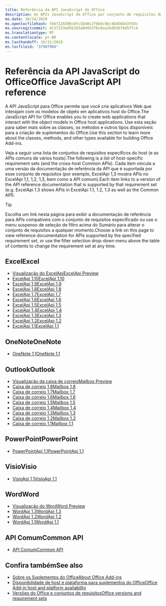 ```yaml
---
title: Referência da API JavaScript do Office
description: As APIs JavaScript do Office por conjunto de requisitos de host
ms.date: 10/24/2019
ms.openlocfilehash: fb6f228306c6fc5840c2f8b9c9bc46d56b43f50c
ms.sourcegitcommit: dc57153a05b103a8493370c8aa1bd936f4d5f7c4
ms.translationtype: MT
ms.contentlocale: pt-BR
ms.lasthandoff: 10/31/2019
ms.locfileid: "37907904"
---
```

# <a name="office-javascript-api-reference"></a><span data-ttu-id="d601d-103">Referência da API JavaScript do Office</span><span class="sxs-lookup"><span data-stu-id="d601d-103">Office JavaScript API reference</span></span>

<span data-ttu-id="d601d-104">A API JavaScript para Office permite que você crie aplicativos Web que interajam com os modelos de objeto em aplicativos host do Office.</span><span class="sxs-lookup"><span data-stu-id="d601d-104">The JavaScript API for Office enables you to create web applications that interact with the object models in Office host applications.</span></span> <span data-ttu-id="d601d-105">Use esta seção para saber mais sobre as classes, os métodos e outros tipos disponíveis para a criação de suplementos do Office.</span><span class="sxs-lookup"><span data-stu-id="d601d-105">Use this section to learn more about the classes, methods, and other types available for building Office Add-ins.</span></span>

<span data-ttu-id="d601d-106">Veja a seguir uma lista de conjuntos de requisitos específicos do host (e as APIs comuns de vários hosts).</span><span class="sxs-lookup"><span data-stu-id="d601d-106">The following is a list of host-specific requirement sets (and the cross-host Common APIs).</span></span> <span data-ttu-id="d601d-107">Cada item vincula a uma versão da documentação de referência da API que é suportada por esse conjunto de requisitos (por exemplo, ExcelApi 1,3 mostra APIs no ExcelApi 1,1, 1,2, 1,3, bem como a API comum).</span><span class="sxs-lookup"><span data-stu-id="d601d-107">Each item links to a version of the API reference documentation that is supported by that requirement set (e.g. ExcelApi 1.3 shows APIs in ExcelApi 1.1, 1.2, 1.3 as well as the Common API).</span></span>

> [!TIP]
> <span data-ttu-id="d601d-108">Escolha um link nesta página para exibir a documentação de referência para APIs compatíveis com o conjunto de requisitos especificado ou use o menu suspenso de seleção de filtro acima do Sumário para alterar o conjunto de requisitos a qualquer momento.</span><span class="sxs-lookup"><span data-stu-id="d601d-108">Choose a link on this page to view reference documentation for APIs supported by the specified requirement set, or use the filter selection drop-down menu above the table of contents to change the requirement set at any time.</span></span>

## <a name="excel"></a><span data-ttu-id="d601d-109">Excel</span><span class="sxs-lookup"><span data-stu-id="d601d-109">Excel</span></span>

- [<span data-ttu-id="d601d-110">Visualização do ExcelApi</span><span class="sxs-lookup"><span data-stu-id="d601d-110">ExcelApi Preview</span></span>](/javascript/api/excel?view=excel-js-preview)
- [<span data-ttu-id="d601d-111">ExcelApi 1.10</span><span class="sxs-lookup"><span data-stu-id="d601d-111">ExcelApi 1.10</span></span>](/javascript/api/excel?view=excel-js-1.10)
- [<span data-ttu-id="d601d-112">ExcelApi 1.9</span><span class="sxs-lookup"><span data-stu-id="d601d-112">ExcelApi 1.9</span></span>](/javascript/api/excel?view=excel-js-1.9)
- [<span data-ttu-id="d601d-113">ExcelApi 1.8</span><span class="sxs-lookup"><span data-stu-id="d601d-113">ExcelApi 1.8</span></span>](/javascript/api/excel?view=excel-js-1.8)
- [<span data-ttu-id="d601d-114">ExcelApi 1.7</span><span class="sxs-lookup"><span data-stu-id="d601d-114">ExcelApi 1.7</span></span>](/javascript/api/excel?view=excel-js-1.7)
- [<span data-ttu-id="d601d-115">ExcelApi 1.6</span><span class="sxs-lookup"><span data-stu-id="d601d-115">ExcelApi 1.6</span></span>](/javascript/api/excel?view=excel-js-1.6)
- [<span data-ttu-id="d601d-116">ExcelApi 1.5</span><span class="sxs-lookup"><span data-stu-id="d601d-116">ExcelApi 1.5</span></span>](/javascript/api/excel?view=excel-js-1.5)
- [<span data-ttu-id="d601d-117">ExcelApi 1.4</span><span class="sxs-lookup"><span data-stu-id="d601d-117">ExcelApi 1.4</span></span>](/javascript/api/excel?view=excel-js-1.4)
- [<span data-ttu-id="d601d-118">ExcelApi 1.3</span><span class="sxs-lookup"><span data-stu-id="d601d-118">ExcelApi 1.3</span></span>](/javascript/api/excel?view=excel-js-1.3)
- [<span data-ttu-id="d601d-119">ExcelApi 1.2</span><span class="sxs-lookup"><span data-stu-id="d601d-119">ExcelApi 1.2</span></span>](/javascript/api/excel?view=excel-js-1.2)
- [<span data-ttu-id="d601d-120">ExcelApi 1.1</span><span class="sxs-lookup"><span data-stu-id="d601d-120">ExcelApi 1.1</span></span>](/javascript/api/excel?view=excel-js-1.1)

## <a name="onenote"></a><span data-ttu-id="d601d-121">OneNote</span><span class="sxs-lookup"><span data-stu-id="d601d-121">OneNote</span></span>

- [<span data-ttu-id="d601d-122">OneNote 1,1</span><span class="sxs-lookup"><span data-stu-id="d601d-122">OneNote 1.1</span></span>](/javascript/api/onenote?view=onenote-js-1.1)

## <a name="outlook"></a><span data-ttu-id="d601d-123">Outlook</span><span class="sxs-lookup"><span data-stu-id="d601d-123">Outlook</span></span>

- [<span data-ttu-id="d601d-124">Visualização da caixa de correio</span><span class="sxs-lookup"><span data-stu-id="d601d-124">Mailbox Preview</span></span>](/javascript/api/outlook?view=outlook-js-preview)
- [<span data-ttu-id="d601d-125">Caixa de correio 1,8</span><span class="sxs-lookup"><span data-stu-id="d601d-125">Mailbox 1.8</span></span>](/javascript/api/outlook?view=outlook-js-1.8)
- [<span data-ttu-id="d601d-126">Caixa de correio 1.7</span><span class="sxs-lookup"><span data-stu-id="d601d-126">Mailbox 1.7</span></span>](/javascript/api/outlook?view=outlook-js-1.7)
- [<span data-ttu-id="d601d-127">Caixa de correio 1.6</span><span class="sxs-lookup"><span data-stu-id="d601d-127">Mailbox 1.6</span></span>](/javascript/api/outlook?view=outlook-js-1.6)
- [<span data-ttu-id="d601d-128">Caixa de correio 1.5</span><span class="sxs-lookup"><span data-stu-id="d601d-128">Mailbox 1.5</span></span>](/javascript/api/outlook?view=outlook-js-1.5)
- [<span data-ttu-id="d601d-129"> Caixa de correio 1.4</span><span class="sxs-lookup"><span data-stu-id="d601d-129">Mailbox 1.4</span></span>](/javascript/api/outlook?view=outlook-js-1.4)
- [<span data-ttu-id="d601d-130"> Caixa de correio 1.3</span><span class="sxs-lookup"><span data-stu-id="d601d-130">Mailbox 1.3</span></span>](/javascript/api/outlook?view=outlook-js-1.3)
- [<span data-ttu-id="d601d-131">Caixa de correio 1.2</span><span class="sxs-lookup"><span data-stu-id="d601d-131">Mailbox 1.2</span></span>](/javascript/api/outlook?view=outlook-js-1.2)
- [<span data-ttu-id="d601d-132"> Caixa de correio 1.1</span><span class="sxs-lookup"><span data-stu-id="d601d-132">Mailbox 1.1</span></span>](/javascript/api/outlook?view=outlook-js-1.1)

## <a name="powerpoint"></a><span data-ttu-id="d601d-133">PowerPoint</span><span class="sxs-lookup"><span data-stu-id="d601d-133">PowerPoint</span></span>

- [<span data-ttu-id="d601d-134">PowerPointApi 1.1</span><span class="sxs-lookup"><span data-stu-id="d601d-134">PowerPointApi 1.1</span></span>](/javascript/api/powerpoint?view=powerpoint-js-1.1)

## <a name="visio"></a><span data-ttu-id="d601d-135">Visio</span><span class="sxs-lookup"><span data-stu-id="d601d-135">Visio</span></span>

- [<span data-ttu-id="d601d-136">VisioApi 1,1</span><span class="sxs-lookup"><span data-stu-id="d601d-136">VisioApi 1.1</span></span>](/javascript/api/visio?view=visio-js-1.1)

## <a name="word"></a><span data-ttu-id="d601d-137">Word</span><span class="sxs-lookup"><span data-stu-id="d601d-137">Word</span></span>

- [<span data-ttu-id="d601d-138">Visualização do Word</span><span class="sxs-lookup"><span data-stu-id="d601d-138">Word Preview</span></span>](/javascript/api/word?view=word-js-preview)
- [<span data-ttu-id="d601d-139">WordApi 1.3</span><span class="sxs-lookup"><span data-stu-id="d601d-139">WordApi 1.3</span></span>](/javascript/api/word?view=word-js-1.3)
- [<span data-ttu-id="d601d-140">WordApi 1.2</span><span class="sxs-lookup"><span data-stu-id="d601d-140">WordApi 1.2</span></span>](/javascript/api/word?view=word-js-1.2)
- [<span data-ttu-id="d601d-141">WordApi 1.1</span><span class="sxs-lookup"><span data-stu-id="d601d-141">WordApi 1.1</span></span>](/javascript/api/word?view=word-js-1.1)

## <a name="common-api"></a><span data-ttu-id="d601d-142">API Comum</span><span class="sxs-lookup"><span data-stu-id="d601d-142">Common API</span></span>

- [<span data-ttu-id="d601d-143">API Comum</span><span class="sxs-lookup"><span data-stu-id="d601d-143">Common API</span></span>](/javascript/api/office?view=common-js)

## <a name="see-also"></a><span data-ttu-id="d601d-144">Confira também</span><span class="sxs-lookup"><span data-stu-id="d601d-144">See also</span></span>

- [<span data-ttu-id="d601d-145">Sobre os Suplementos do Office</span><span class="sxs-lookup"><span data-stu-id="d601d-145">About Office Add-ins</span></span>](/office/dev/add-ins/overview)
- [<span data-ttu-id="d601d-146">Disponibilidade de host e plataforma para suplementos do Office</span><span class="sxs-lookup"><span data-stu-id="d601d-146">Office Add-in host and platform availability</span></span>](/office/dev/add-ins/overview/office-add-in-availability)
- [<span data-ttu-id="d601d-147">Versões do Office e conjuntos de requisitos</span><span class="sxs-lookup"><span data-stu-id="d601d-147">Office versions and requirement sets</span></span>](/office/dev/add-ins/develop/office-versions-and-requirement-sets)
